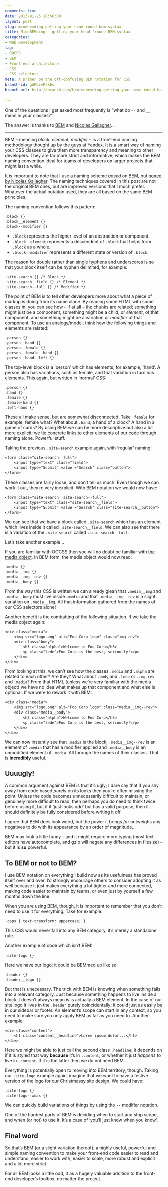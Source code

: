 ```yaml
---
comments: true
date: 2013-01-25 18:56:00
layout: post
slug: mindbemding-getting-your-head-round-bem-syntax
title: MindBEMding – getting your head ’round BEM syntax
categories:
- Web Development
tag:
- OOCSS
- BEM
- Front-end architecture
- CSS
- CSS selectors
meta: A primer on the oft-confusing BEM notation for CSS
branch-id: gAPbivPskEs
branch-url: http://branch.com/b/mindbemding-getting-your-head-round-bem-syntax

---
```


One of the questions I get asked most frequently is <q>what do `--` and `__`
mean in your classes?</q>

The answer is thanks to [BEM](http://bem.info) and
[Nicolas Gallagher](http://twitter.com/necolas)…

---

BEM – meaning <i>block</i>, <i>element</i>, <i>modifier</i> – is a front-end
naming methodology thought up by the guys at [Yandex](http://yandex.ru). It is a
smart way of naming your CSS classes to give them more transparency and meaning
to other developers. They are far more strict and informative, which makes the
BEM naming convention ideal for teams of developers on larger projects that
might last a while.

It is important to note that I use a naming scheme _based_ on BEM, but [honed by
Nicolas Gallagher](http://nicolasgallagher.com/about-html-semantics-front-end-architecture/).
The naming techniques covered in this post are not the original BEM ones, but
are improved versions that I much prefer. Whatever the actual notation used,
they are all based on the same BEM principles.

The naming convention follows this pattern:

    .block {}
    .block__element {}
    .block--modifier {}

* `.block` represents the higher level of an abstraction or component.
* `.block__element` represents a descendent of `.block` that helps form `.block`
  as a whole.
* `.block--modifier` represents a different state or version of `.block`.

The reason for double rather than single hyphens and underscores is so that your
block itself can be hyphen delimited, for example:

<pre><code>.site-search {} <span class="code-comment">/* Block */</span>
.site-search__field {} <span class="code-comment">/* Element */</span>
.site-search--full {} <span class="code-comment">/* Modifier */</span></code></pre>

The point of BEM is to tell other developers more about what a piece of markup
is doing from its name alone. By reading some HTML with some classes in, you can
see how – if at all – the chunks are related; something might just be a
component, something might be a child, or <i>element</i>, of that component, and
something might be a variation or <i>modifier</i> of that component. To use an
analogy/model, think how the following things and elements are related:

    .person {}
    .person__hand {}
    .person--female {}
    .person--female__hand {}
    .person__hand--left {}

The top-level block is a ‘person’ which has elements, for example, ‘hand’. A
person also has variations, such as female, and that variation in turn has
elements. This again, but written in ‘normal’ CSS:

    .person {}
    .hand {}
    .female {}
    .female-hand {}
    .left-hand {}

These all make sense, but are somewhat disconnected. Take `.female` for example;
female what? What about `.hand`; a hand of a clock? A hand in a game of cards?
By using BEM we can be more descriptive but also a lot more explicit; we tie
concrete links to other elements of our code through naming alone. Powerful
stuff.

Taking the previous `.site-search` example again, with ‘regular’ naming:

    <form class="site-search  full">
        <input type="text" class="field">
        <input type="Submit" value ="Search" class="button">
    </form>

These classes are fairly loose, and don’t tell us much. Even though we can work
it out, they’re very inexplicit. With BEM notation we would now have:

    <form class="site-search  site-search--full">
        <input type="text" class="site-search__field">
        <input type="Submit" value ="Search" class="site-search__button">
    </form>

We can see that we have a block called `.site-search` which has an element which
lives inside it called `.site-search__field`. We can also see that there is a
variation of the `.site-search` called `.site-search--full`.

Let’s take another example…

If you are familiar with OOCSS then you will no doubt be familiar with
[the media object](http://stubbornella.org/content/2010/06/25/the-media-object-saves-hundreds-of-lines-of-code).
In BEM form, the media object would now read:

    .media {}
    .media__img {}
    .media__img--rev {}
    .media__body {}

From the way this CSS is written we can already glean that `.media__img` and
`.media__body` must live inside `.media` and that `.media__img--rev` is a slight
variation on `.media__img`. All that information gathered from the names of our
CSS selectors alone!

Another benefit is the combatting of the following situation. If we take the
media object again:

    <div class="media">
        <img src="logo.png" alt="Foo Corp logo" class="img-rev">
        <div class="body">
            <h3 class="alpha">Welcome to Foo Corp</h3>
            <p class="lede">Foo Corp is the best, seriously!</p>
        </div>
    </div>

From looking at this, we can’t see how the classes `.media` and `.alpha` are
related to each other? Are they? What about `.body` and `.lede` or `.img-rev`
and `.media`? From that HTML (unless we’re very familiar with the media object)
we have no idea what makes up that component and what else is optional.
If we were to rework it with BEM:

    <div class="media">
        <img src="logo.png" alt="Foo Corp logo" class="media__img--rev">
        <div class="media__body">
            <h3 class="alpha">Welcome to Foo Corp</h3>
            <p class="lede">Foo Corp is the best, seriously!</p>
        </div>
    </div>

We can now instantly see that `.media` is the block, `.media__img--rev` is an
element of `.media` that has a modifier applied and `.media__body` is an
unmodified element of `.media`. All through the names of their classes. That is
**incredibly** useful.

## Uuuugly!

A common argument against BEM is that it’s ugly; I dare say that if you shy away
from code based _purely_ on its looks then you’re often missing the point.
Unless the code becomes unnecessarily  difficult to maintain, or genuinely more
difficult to read, then perhaps you _do_ need to think twice before using it,
but if it ‘just looks odd’ but has a valid purpose, then it should definitely be
fully considered before writing it off.

I agree that BEM does look weird, but the power it brings _far_ outweighs any
negatives to do with its appearance by an order of magnitude…

BEM may look a little funny – and it might require more typing (most text
editors have autocomplete, and gzip will negate any differences in filesize) –
but it is **so** powerful.

## To BEM or not to BEM?

I use BEM notation on everything I build now as its usefulness has proved itself
over and over. I’d strongly encourage others to consider adopting it as well
because it just makes everything a lot tighter and more connected, making code
easier to maintain by teams, or even just by yourself a few months down the
line.

When you are using BEM, though, it is important to remember that you don’t need
to use it for everything. Take for example:

    .caps { text-transform: uppercase; }

This CSS would never fall into any BEM category, it’s merely a standalone rule.

Another example of code which isn’t BEM:

    .site-logo {}

Here we have our logo; it could be BEMmed up like so:

    .header {}
    .header__logo {}

But that is unecessary. The trick with BEM is knowing when something falls into
a relevant category. Just because something happens to live inside a block it
doesn’t always mean is is actually a BEM element. In the case of our site logo 
it lives in the `.header` purely coincidentally; it could just as easily be in
our sidebar or footer. An element’s scope can start in any context, so you need
to make sure you only apply BEM as far as you need to. Another example:

    <div class="content">
        <h1 class="content__headline">Lorem ipsum dolor...</h1>
    </div>

Here we might be able to just call the second class `.headline`; it depends on if
it is styled that way **because** it’s in `.content`, or whether it just
_happens_ to live in `.content`. If it is the latter then we do not need BEM.

Everything is potentially open to moving into BEM territory, though. Taking our
`.site-logo` example again, imagine that we want to have a festive version of
the logo for our Christmassy site design. We could have:

    .site-logo {}
    .site-logo--xmas {}

We can quickly build variations of things by using the `--` modifier notation.

One of the hardest parts of BEM is deciding when to start and stop scope, and
when (or not) to use it. It’s a case of ‘you’ll just know when you know’.

## Final word

So that’s BEM (or a slight variation thereof); a highly useful, powerful and
simple naming convention to make your front-end code easier to read and
understand, easier to work with, easier to scale, more robust and explicit and a
lot more strict.

For all BEM looks a little odd, it as a hugely valuable addition to the
front-end developer’s toolbox, no matter the project.
